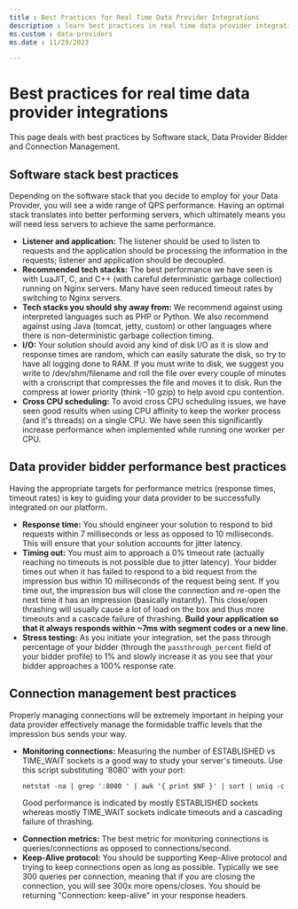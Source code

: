 ```yaml
---
title : Best Practices for Real Time Data Provider Integrations
description : learn best practices in real time data provider integrations. 
ms.custom : data-providers
ms.date : 11/29/2023

---
```



# Best practices for real time data provider integrations

This page deals with best practices by Software stack, Data Provider Bidder and Connection Management. 

## Software stack best practices

Depending on the software stack that you decide to employ for your Data
Provider, you will see a wide range of QPS performance. Having an
optimal stack translates into better performing servers, which
ultimately means you will need less servers to achieve the same
performance.

- **Listener and application:** The listener should be used to listen to
  requests and the application should be processing the information in
  the requests; listener and application should be decoupled.
- **Recommended tech stacks:** The best performance we have seen is with
  LuaJIT, C, and C++ (with careful deterministic garbage collection)
  running on Nginx servers. Many have seen reduced timeout rates by
  switching to Nginx servers.
- **Tech stacks you should shy away from:** We recommend against using
  interpreted languages such as PHP or Python. We also recommend against
  using Java (tomcat, jetty, custom) or other languages where there is
  non-deterministic garbage collection timing.
- **I/O:** Your solution should avoid any kind of disk I/O as it is slow
  and response times are random, which can easily saturate the disk, so
  try to have all logging done to RAM. If you must write to disk, we
  suggest you write to /dev/shm/filename and roll the file over every
  couple of minutes with a cronscript that compresses the file and moves
  it to disk. Run the compress at lower priority (think -10 gzip) to
  help avoid cpu contention.
- **Cross CPU scheduling:** To avoid cross CPU scheduling issues, we
  have seen good results when using CPU affinity to keep the worker
  process (and it's threads) on a single CPU. We have seen this
  significantly increase performance when implemented while running one
  worker per CPU.

## Data provider bidder performance best practices

Having the appropriate targets for performance metrics (response times,
timeout rates) is key to guiding your data provider to be successfully
integrated on our platform.

- **Response time:** You should engineer your solution to respond to bid
  requests within 7 milliseconds or less as opposed to 10 milliseconds.
  This will ensure that your solution accounts for jitter latency.
- **Timing out:** You must aim to approach a 0% timeout rate (actually
  reaching no timeouts is not possible due to jitter latency). Your
  bidder times out when it has failed to respond to a bid request from
  the impression bus within 10 milliseconds of the request being sent.
  If you time out, the impression bus will close the connection and
  re-open the next time it has an impression (basically instantly). This
  close/open thrashing will usually cause a lot of load on the box and
  thus more timeouts and a cascade failure of thrashing. **Build your
  application so that it always responds within ~7ms with segment codes
  or a new line.**
- **Stress testing:** As you initiate your integration, set the pass
  through percentage of your bidder (through the `passthrough_percent`
  field of your bidder profile) to 1% and slowly increase it as you see
  that your bidder approaches a 100% response rate.

## Connection management best practices

Properly managing connections will be extremely important in helping
your data provider effectively manage the formidable traffic levels that
the impression bus sends your way.

- **Monitoring connections:** Measuring the number of ESTABLISHED vs
  TIME_WAIT sockets is a good way to study your server's timeouts. Use
  this script substituting '8080' with your port:

  `netstat -na | grep ':8080 ' | awk '{ print $NF }' | sort | uniq -c`

  Good performance is indicated by mostly ESTABLISHED sockets whereas
  mostly TIME_WAIT sockets indicate timeouts and a cascading failure of
  thrashing.

<!-- -->

- **Connection metrics:** The best metric for monitoring connections is
  queries/connections as opposed to connections/second.
- **Keep-Alive protocol:** You should be supporting Keep-Alive protocol
  and trying to keep connections open as long as possible. Typically we
  see 300 queries per connection, meaning that if you are closing the
  connection, you will see 300x more opens/closes. You should be
  returning "Connection: keep-alive" in your response headers.






